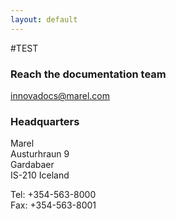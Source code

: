 ```yaml
---
layout: default
---
```

#TEST
### Reach the documentation team  
innovadocs@marel.com  

### Headquarters  
Marel  
Austurhraun 9  
Gardabaer  
IS-210 Iceland  

Tel: +354-563-8000  
Fax: +354-563-8001
